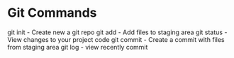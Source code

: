 # Git Commands

git init - Create new a git repo
git add - Add files to staging area
git status - View changes to your project code
git commit - Create a commit with files from staging area
git log - view recently commit
